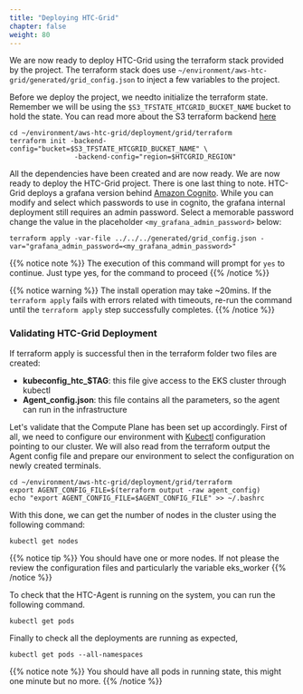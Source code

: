 ```yaml
---
title: "Deploying HTC-Grid"
chapter: false
weight: 80
---
```


We are now ready to deploy HTC-Grid using the terraform stack provided by the project. The terraform stack does use `~/environment/aws-htc-grid/generated/grid_config.json` to inject a few variables to the project.

Before we deploy the project, we needto initialize the terraform state. Remember we will be using the `$S3_TFSTATE_HTCGRID_BUCKET_NAME` bucket to hold the state. You can read more about the S3 terraform backend [here](https://www.terraform.io/docs/language/settings/backends/s3.html)

```
cd ~/environment/aws-htc-grid/deployment/grid/terraform
terraform init -backend-config="bucket=$S3_TFSTATE_HTCGRID_BUCKET_NAME" \
                -backend-config="region=$HTCGRID_REGION"
```

All the dependencies have been created and are now ready. We are now ready to deploy the HTC-Grid project. There is one last thing to note. HTC-Grid deploys a grafana version behind [Amazon Cognito](https://aws.amazon.com/cognito/). While you can modify and select which passwords to use in cognito, the grafana internal deployment still requires an admin password. Select a memorable password change the value in the placeholder `<my_grafana_admin_password>` below:

```
terraform apply -var-file ../../../generated/grid_config.json -var="grafana_admin_password=<my_grafana_admin_password>"
```

{{% notice note %}}
The execution of this command will prompt for `yes` to continue. Just type yes, for the command to proceed
{{% /notice %}}

{{% notice warning %}}
The install operation may take ~20mins. If the `terraform apply` fails with errors related with timeouts, re-run the command until the `terraform apply` step successfully completes. 
{{% /notice %}}

### Validating HTC-Grid Deployment

If terraform apply is successful then in the terraform folder two files are created:

* **kubeconfig_htc_$TAG**: this file give access to the EKS cluster through kubectl 
* **Agent_config.json**: this file contains all the parameters, so the agent can run in the infrastructure

Let's validate that the Compute Plane has been set up accordingly. First of all, we need to configure our environment with [Kubectl](https://kubernetes.io/docs/tasks/tools/) configuration pointing to our cluster. We will also read from the terraform output the Agent config file and prepare our environment to select the configuration on newly created terminals.

  ```
  cd ~/environment/aws-htc-grid/deployment/grid/terraform
  export AGENT_CONFIG_FILE=$(terraform output -raw agent_config)
  echo "export AGENT_CONFIG_FILE=$AGENT_CONFIG_FILE" >> ~/.bashrc
  ```

With this done, we can get the number of nodes in the cluster using the following command:

  ```
  kubectl get nodes
  ```

{{% notice tip %}}
You should have one or more nodes. If not please the review the configuration files and particularly the variable eks_worker
{{% /notice %}}

To check that the HTC-Agent is running on the system, you can run the following command.

  ```
  kubectl get pods
  ```

Finally to check all the deployments are running as expected, 

  ```
  kubectl get pods --all-namespaces
  ```

{{% notice note %}}
You should have all pods in running state, this might one minute but no more.
{{% /notice %}}

